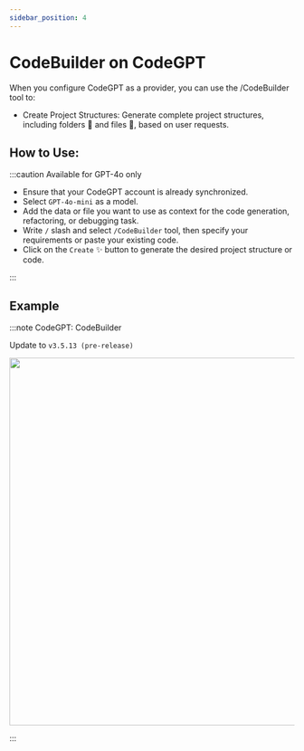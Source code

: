 ```yaml
---
sidebar_position: 4
---
```


# CodeBuilder on CodeGPT

When you configure CodeGPT as a provider, you can use the /CodeBuilder tool to:
- Create Project Structures: Generate complete project structures, including folders 📁 and files 📄, based on user requests.


## How to Use:
:::caution Available for GPT-4o only
- Ensure that your CodeGPT account is already synchronized.
- Select `GPT-4o-mini` as a model.
- Add the data or file you want to use as context for the code generation, refactoring, or debugging task.
- Write `/` slash and select `/CodeBuilder` tool, then specify your requirements or paste your existing code.
- Click on the `Create` ✨ button to generate the desired project structure or code.

:::

## Example

:::note CodeGPT: CodeBuilder

Update to `v3.5.13 (pre-release)`

<p align="center">
  <img width="900" height="650" src="https://github.com/user-attachments/assets/4c5834ef-d4dc-4228-8c31-ed5176002eb3" />
</p>
:::
